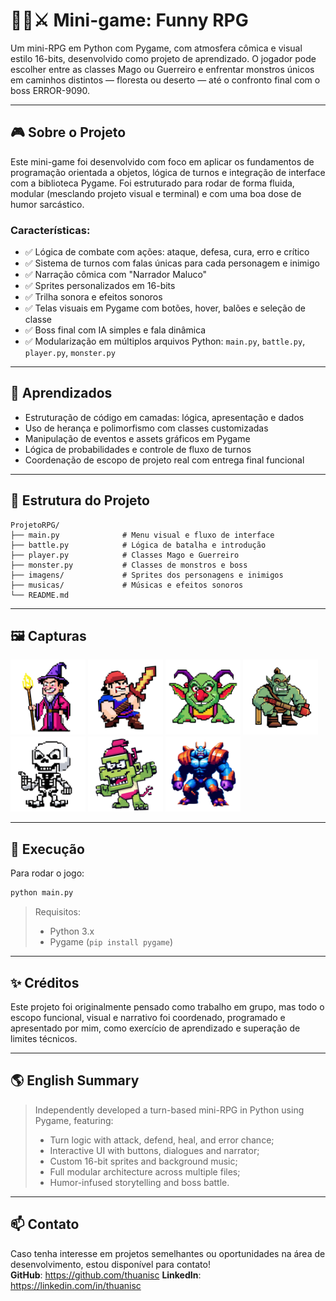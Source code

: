 
# 🧙‍♀️⚔️ Mini-game: Funny RPG
Um mini-RPG em Python com Pygame, com atmosfera cômica e visual estilo 16-bits, desenvolvido como projeto de aprendizado.
O jogador pode escolher entre as classes Mago ou Guerreiro e enfrentar monstros únicos em caminhos distintos — floresta ou deserto — até o confronto final com o boss ERROR-9090.

---

## 🎮 Sobre o Projeto
Este mini-game foi desenvolvido com foco em aplicar os fundamentos de programação orientada a objetos, lógica de turnos e integração de interface com a biblioteca Pygame.
Foi estruturado para rodar de forma fluida, modular (mesclando projeto visual e terminal) e com uma boa dose de humor sarcástico.

### Características:
- ✅ Lógica de combate com ações: ataque, defesa, cura, erro e crítico
- ✅ Sistema de turnos com falas únicas para cada personagem e inimigo
- ✅ Narração cômica com "Narrador Maluco"
- ✅ Sprites personalizados em 16-bits
- ✅ Trilha sonora e efeitos sonoros
- ✅ Telas visuais em Pygame com botões, hover, balões e seleção de classe
- ✅ Boss final com IA simples e fala dinâmica
- ✅ Modularização em múltiplos arquivos Python: `main.py`, `battle.py`, `player.py`, `monster.py`

---

## 🧠 Aprendizados
- Estruturação de código em camadas: lógica, apresentação e dados
- Uso de herança e polimorfismo com classes customizadas
- Manipulação de eventos e assets gráficos em Pygame
- Lógica de probabilidades e controle de fluxo de turnos
- Coordenação de escopo de projeto real com entrega final funcional

---

## 📂 Estrutura do Projeto
```
ProjetoRPG/
├── main.py              # Menu visual e fluxo de interface
├── battle.py            # Lógica de batalha e introdução
├── player.py            # Classes Mago e Guerreiro
├── monster.py           # Classes de monstros e boss
├── imagens/             # Sprites dos personagens e inimigos
├── musicas/             # Músicas e efeitos sonoros
└── README.md
```

---

## 🖼️ Capturas
<img src="imagens/Mago.png" width="120">
<img src="imagens/Guerreiro.png" width="120">
<img src="imagens/Goblin.png" width="120">
<img src="imagens/Orc.png" width="120">
<img src="imagens/Esqueleto.png" width="120">
<img src="imagens/Troll.png" width="120">
<img src="imagens/Boss final.png" width="120">

---

## 🚀 Execução
Para rodar o jogo:
```bash
python main.py
```

> Requisitos:
> - Python 3.x
> - Pygame (`pip install pygame`)

---

## ✨ Créditos
Este projeto foi originalmente pensado como trabalho em grupo, mas todo o escopo funcional, visual e narrativo foi coordenado, programado e apresentado por mim, como exercício de aprendizado e superação de limites técnicos.

---

## 🌎 English Summary
> Independently developed a turn-based mini-RPG in Python using Pygame, featuring:
> - Turn logic with attack, defend, heal, and error chance;
> - Interactive UI with buttons, dialogues and narrator;
> - Custom 16-bit sprites and background music;
> - Full modular architecture across multiple files;
> - Humor-infused storytelling and boss battle.

---

## 📫 Contato

Caso tenha interesse em projetos semelhantes ou oportunidades na área de desenvolvimento, estou disponível para contato!  
**GitHub**: https://github.com/thuanisc
**LinkedIn**: https://linkedin.com/in/thuanisc
